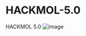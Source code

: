 # HACKMOL-5.0
HACKMOL 5.0
![image](https://github.com/DarkWebIIITians/HACKMOL-5.0/assets/139802361/21ddc9e8-425c-4e40-b5b6-77813fe66c64)

